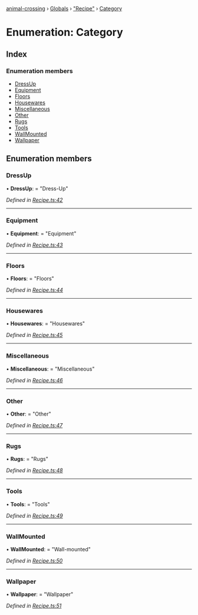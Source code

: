 [animal-crossing](../README.md) › [Globals](../globals.md) › ["Recipe"](../modules/_recipe_.md) › [Category](_recipe_.category.md)

# Enumeration: Category

## Index

### Enumeration members

* [DressUp](_recipe_.category.md#dressup)
* [Equipment](_recipe_.category.md#equipment)
* [Floors](_recipe_.category.md#floors)
* [Housewares](_recipe_.category.md#housewares)
* [Miscellaneous](_recipe_.category.md#miscellaneous)
* [Other](_recipe_.category.md#other)
* [Rugs](_recipe_.category.md#rugs)
* [Tools](_recipe_.category.md#tools)
* [WallMounted](_recipe_.category.md#wallmounted)
* [Wallpaper](_recipe_.category.md#wallpaper)

## Enumeration members

###  DressUp

• **DressUp**: = "Dress-Up"

*Defined in [Recipe.ts:42](https://github.com/Norviah/animal-crossing/blob/da8caaf/module/types/Recipe.ts#L42)*

___

###  Equipment

• **Equipment**: = "Equipment"

*Defined in [Recipe.ts:43](https://github.com/Norviah/animal-crossing/blob/da8caaf/module/types/Recipe.ts#L43)*

___

###  Floors

• **Floors**: = "Floors"

*Defined in [Recipe.ts:44](https://github.com/Norviah/animal-crossing/blob/da8caaf/module/types/Recipe.ts#L44)*

___

###  Housewares

• **Housewares**: = "Housewares"

*Defined in [Recipe.ts:45](https://github.com/Norviah/animal-crossing/blob/da8caaf/module/types/Recipe.ts#L45)*

___

###  Miscellaneous

• **Miscellaneous**: = "Miscellaneous"

*Defined in [Recipe.ts:46](https://github.com/Norviah/animal-crossing/blob/da8caaf/module/types/Recipe.ts#L46)*

___

###  Other

• **Other**: = "Other"

*Defined in [Recipe.ts:47](https://github.com/Norviah/animal-crossing/blob/da8caaf/module/types/Recipe.ts#L47)*

___

###  Rugs

• **Rugs**: = "Rugs"

*Defined in [Recipe.ts:48](https://github.com/Norviah/animal-crossing/blob/da8caaf/module/types/Recipe.ts#L48)*

___

###  Tools

• **Tools**: = "Tools"

*Defined in [Recipe.ts:49](https://github.com/Norviah/animal-crossing/blob/da8caaf/module/types/Recipe.ts#L49)*

___

###  WallMounted

• **WallMounted**: = "Wall-mounted"

*Defined in [Recipe.ts:50](https://github.com/Norviah/animal-crossing/blob/da8caaf/module/types/Recipe.ts#L50)*

___

###  Wallpaper

• **Wallpaper**: = "Wallpaper"

*Defined in [Recipe.ts:51](https://github.com/Norviah/animal-crossing/blob/da8caaf/module/types/Recipe.ts#L51)*
